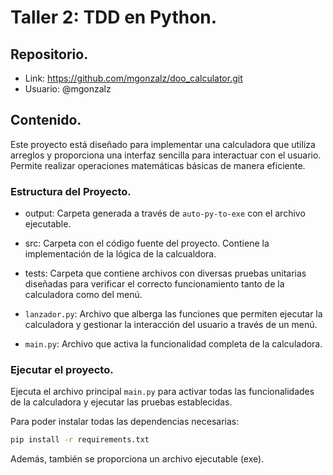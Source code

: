 # Taller 2: TDD en Python.
## Repositorio.
- Link: https://github.com/mgonzalz/doo_calculator.git
- Usuario: @mgonzalz

## Contenido.
Este proyecto está diseñado para implementar una calculadora que utiliza arreglos y proporciona una interfaz sencilla para interactuar con el usuario. Permite realizar operaciones matemáticas básicas de manera eficiente.


### Estructura del Proyecto.
 - output: Carpeta generada a través de `auto-py-to-exe` con el archivo ejecutable.
 - src: Carpeta con el código fuente del proyecto. Contiene la implementación de la lógica de la calcualdora.
 - tests: Carpeta que contiene archivos con diversas pruebas unitarias diseñadas para verificar el correcto funcionamiento tanto de la calculadora como del menú.

 - `lanzador.py`: Archivo que alberga las funciones que permiten ejecutar la calculadora y gestionar la interacción del usuario a través de un menú.
 - `main.py`: Archivo que activa la funcionalidad completa de la calculadora.


### Ejecutar el proyecto.
Ejecuta el archivo principal `main.py` para activar todas las funcionalidades de la calculadora y ejecutar las pruebas establecidas.

Para poder instalar todas las dependencias necesarias: 
```bash
pip install -r requirements.txt
```

Además, también se proporciona un archivo ejecutable (exe).

